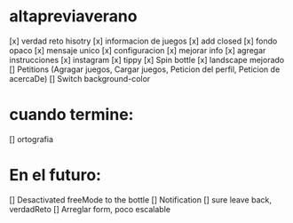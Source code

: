 # altapreviaverano

[x] verdad reto hisotry
[x] informacion de juegos
[x] add closed
[x] fondo opaco
[x] mensaje unico
[x] configuracion
[x] mejorar info
[x] agregar instrucciones
[x] instagram
[x] tippy
[x] Spin bottle
[x] landscape mejorado
[] Petitions (Agragar juegos, Cargar juegos, Peticion del perfil, Peticion de acercaDe)
[] Switch background-color

# cuando termine:
[] ortografia

# En el futuro:
[] Desactivated freeMode to the bottle
[] Notification
[] sure leave back, verdadReto
[] Arreglar form, poco escalable